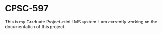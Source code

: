 # CPSC-597
This is my Graduate Project-mini LMS system. I am currently working on the documentation of this project. 
